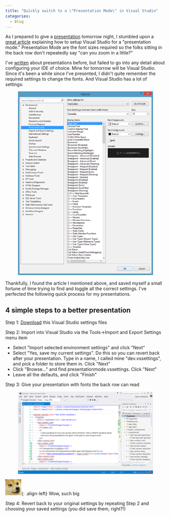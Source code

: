 ```yaml
---
title: "Quickly switch to a \"Presentation Mode\" in Visual Studio"
categories:
  - Blog
---
```



As I prepared to give a [presentation](http://www.meetup.com/TechnologyGrows/events/199648072/) tomorrow night, I stumbled upon a [great article](http://blogs.msdn.com/b/pstubbs/archive/2010/06/16/presentation-mode-in-visual-studio.aspx) explaining how to setup Visual Studio for a "presentation mode." Presentation Mode are the font sizes required so the folks sitting in the back row don't repeatedly say "can you zoom in a little?"

I've [written](http://jason.famularo.org/presentation-considerations) about presentations before, but failed to go into any detail about configuring your IDE of choice. Mine for tomorrow will be Visual Studio. Since it's been a while since I've presented, I didn't quite remember the required settings to change the fonts. And Visual Studio has a lot of settings:

<figure class="full">
  <a href="/assets/images/quickly-switch-to-a-presentation-mode-in-visual-studio/i8khh6mxukafma.png"><img src="/assets/images/quickly-switch-to-a-presentation-mode-in-visual-studio/i8khh6mxukafma.png"></a>
</figure>

Thankfully, I found the article I mentioned above, and saved myself a small fortune of time trying to find and toggle all the correct settings. I've perfected the following quick process for my presentations.

## 4 simple steps to a better presentation

Step 1: [Download](https://raw.githubusercontent.com/Fammy/vs-presentation-mode/master/presentationmode.vssettings) this Visual Studio settings files

Step 2: Import into Visual Studio via the Tools->Import and Export Settings menu item

* Select "Import  selected environment settings" and click "Next"
* Select "Yes, save my current settings". Do this so you can revert back after your presentation. Type in a name, I called mine "dev.vssettings", and pick a folder to store them in. Click "Next"
* Click "Browse..." and find presentationmode.vssettings. Click "Next"
* Leave all the defaults, and click "Finish"

Step 3: Give your presentation with fonts the back row can read

<figure class="full">
  <a href="/assets/images/quickly-switch-to-a-presentation-mode-in-visual-studio/2gqazflstjuceg.png"><img src="/assets/images/quickly-switch-to-a-presentation-mode-in-visual-studio/2gqazflstjuceg.png"></a>
</figure>

![Shibe](/assets/images/quickly-switch-to-a-presentation-mode-in-visual-studio/shibe.jpg){: .align-left}
Wow, such big

Step 4: Revert back to your original settings by repeating Step 2 and choosing your saved settings (you did save them, right?!)